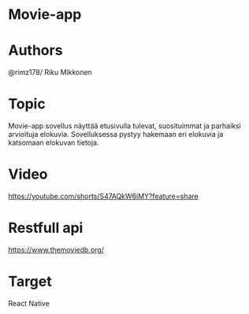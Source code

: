 # Movie-app

# Authors
@rimz178/ Riku Mikkonen

# Topic
Movie-app sovellus näyttää etusivulla tulevat, suosituimmat ja parhaiksi arvioituja elokuvia. Sovelluksessa pystyy hakemaan eri elokuvia ja katsomaan elokuvan tietoja.
# Video 
https://youtube.com/shorts/S47AQkW6iMY?feature=share
# Restfull api
https://www.themoviedb.org/

# Target
React Native
